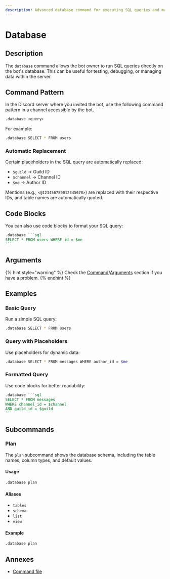 ```yaml
---
description: Advanced database command for executing SQL queries and managing database plans.
---
```


# Database

## Description

The `database` command allows the bot owner to run SQL queries directly on the bot's database. This can be useful for testing, debugging, or managing data within the server.

## Command Pattern

In the Discord server where you invited the bot, use the following command pattern in a channel accessible by the bot.

```bash
.database <query>
```

For example:

```bash
.database SELECT * FROM users
```

### Automatic Replacement

Certain placeholders in the SQL query are automatically replaced:

- `$guild` -> Guild ID
- `$channel` -> Channel ID
- `$me` -> Author ID

Mentions (e.g., `<@123456789012345678>`) are replaced with their respective IDs, and table names are automatically quoted.

## Code Blocks

You can also use code blocks to format your SQL query:

````haskell
.database ```sql
SELECT * FROM users WHERE id = $me
```
````

## Arguments

{% hint style="warning" %}
Check the [Command](../usage/create-a-command.md)/[Arguments](../usage/create-a-command.md#arguments) section if you have a problem.
{% endhint %}

## Examples

### Basic Query

Run a simple SQL query:

```bash
.database SELECT * FROM users
```

### Query with Placeholders

Use placeholders for dynamic data:

```bash
.database SELECT * FROM messages WHERE author_id = $me
```

### Formatted Query

Use code blocks for better readability:

````haskell
.database ```sql
SELECT * FROM messages
WHERE channel_id = $channel
AND guild_id = $guild
```
````

## Subcommands

### Plan

The `plan` subcommand shows the database schema, including the table names, column types, and default values.

#### Usage

```bash
.database plan
```

#### Aliases

- `tables`
- `schema`
- `list`
- `view`

#### Example

```bash
.database plan
```

## Annexes

- [Command file](https://github.com/bot-ts/framework/blob/master/src/commands/database.native.ts)

